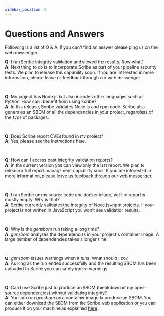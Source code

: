 ```yaml
---
sidebar_position: 6
---
```


# Questions and Answers

Following is a list of Q & A. If you can't find an answer please ping us on the web messenger.

 


**Q**: I ran Scribe integrity validation and viewed the results. Now what?  
**A**: Next thing to do is to incorporate Scribe as part of your pipeline security tests. We plan to release this capability soon. If you are interested in more information, please leave us feedback through our web messenger.  

<br/>

**Q**: My project has Node.js but also includes other languages such as Python. How can I benefit from using Scribe?  
**A**: In this release, Scribe validates Node.js and npm code. Scribe also generates an SBOM of all the dependencies in your project, regardless of the type of packages.

<br/> 
 

**Q**: Does Scribe report CVEs found in my project?  
**A**: Yes, please see the instructions here. 

<br/>  


**Q**: How can I access past integrity validation reports?  
**A**: In the current version you can view only the last report. We plan to release a full report management capability soon. If you are interested in more information, please leave us feedback through our web messenger.

<br/> 


**Q**: I ran Scribe on my source code and docker image, yet the report is mostly empty. Why is that?  
**A**: Scribe currently validates the integrity of Node.js+npm projects. If your project is not written in JavaScript you won’t see validation results.

<br/>  


**Q**: Why is the *gensbom* run taking a long time?   
**A**: *gensbom* analyzes the dependencies in your project's container image. A large number of dependencies takes a longer time. 

<br/>  


**Q**: *gensbom* issues warnings when it runs. What should I do?  
**A**: As long as the run ended successfully and the resulting SBOM has been uploaded to Scribe you can safely ignore warnings.

<br/>   

**Q**: Can I use Scribe just to produce an SBOM (breakdown of my open-source dependencies) without validating integrity?  
**A**: You can run *gensbom* on a container image to produce an SBOM. You can either download the SBOM from the Scribe web application or you can produce it on your machine as explained <a href='https://scribe-security.github.io/docosaurus-scribe/docs/gensbomcli'>here</a>.

